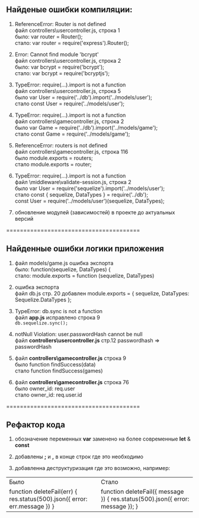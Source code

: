 ## Найденые ошибки компиляции:

1)  ReferenceError: Router is not defined<br />
    файл controllers\usercontroller.js, строка 1<br />
        было: var router = Router();<br />
        стало: var router = require('express').Router();

2)  Error: Cannot find module 'bcrypt'<br />
    файл controllers\usercontroller.js, строка 2<br />
        было: var bcrypt = require('bcrypt');<br />
        стало: var bcrypt = require('bcryptjs');

3)  TypeError: require(...).import is not a function<br />
    файл controllers\usercontroller.js, строка 5<br />
        было var User = require('../db').import('../models/user');<br />
        стало const User = require('../models/user');

4)  TypeError: require(...).import is not a function<br />
    файл controllers\gamecontroller.js, строка 2<br />
        было var Game = require('../db').import('../models/game');<br />
        стало const Game = require('../models/game');

5)  ReferenceError: routers is not defined<br />
    файл controllers\gamecontroller.js, строка 116<br />
        было module.exports = routers;<br />
        стало module.exports = router;

6)  TypeError: require(...).import is not a function<br />
    файл \middleware\validate-session.js, строка 2<br />
        было    var User = require('sequelize').import('../models/user');<br />
        стало   const { sequelize, DataTypes } = require('../db');<br />
                const User = require('../models/user')(sequelize, DataTypes);

7) обновление модулей (зависимостей) в проекте до актуальных версий<br />

=======================================

## Найденные ошибки логики приложения

1.  файл models/game.js ошибка экспорта<br />
        было: function(sequelize, DataTypes) {<br />
        стало: module.exports = function (sequelize, DataTypes)<br />

1.  ошибка экспорта<br />
    файл db.js стр. 20 добавлен module.exports = { sequelize, DataTypes: Sequelize.DataTypes };<br />

1.  TypeError: db.sync is not a function<br />
    файл **app.js** исправлено строка 9<br />
        ```db.sequelize.sync();```

1.  notNull Violation: user.passwordHash cannot be null<br />
    файл **controllers\usercontroller.js** стр.12 passwordhash => passwordHash

1.  файл **controllers\gamecontroller.js** строка 9<br />
        было function findSuccess(data)<br />
        стало function findSuccess(games)

1.  файл **controllers\gamecontroller.js** строка 76<br />
        было owner_id: req.user<br />
        стало owner_id: req.user.id

=======================================

## Рефактор кода

1.  обозначение переменных **var** заменено на более современные **let** & **const**

1.  добавлены **;** и **,** в конце строк где это необходимо

1.  добавленна деструктуризация где это возможно, например:
<table>
    <tr>
        <td>Было</td>
        <td>Стало</td>
    </tr>
    <tr>
        <td>
            function deleteFail(err) {
                res.status(500).json({
                    error: err.message
                })
            }
        </td>
        <td>
            function deleteFail({ message }) {
                res.status(500).json({ error: message });
            }
        </td>
    </tr>
</table>
